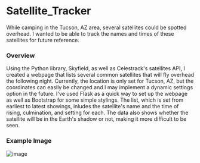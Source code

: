 # Satellite_Tracker
While camping in the Tucson, AZ area, several satellites could be spotted overhead. I wanted to be able to track the names and times of these satellites for future reference.

### Overview
Using the Python library, Skyfield, as well as Celestrack's satellites API, I created a webpage that lists several common satellites that will fly overhead the following night. 
Currently, the location is only set for Tucson, AZ, but the coordinates can easily be changed and I may implement a dynamic settings option in the future.
I've used Flask as a quick way to set up the webpage as well as Bootstrap for some simple stylings.
The list, which is set from earliest to latest showings, inludes the satellite's name and the time of rising, culmination, and setting for each. The data also shows whether the satellite will be in the Earth's shadow or not, making it more difficult to be seen.

### Example Image
![image](https://github.com/JefferySnyder/satellite_tracker/assets/89660291/91a7bccd-76a6-47bf-bd22-60fbad3bc3dc)
